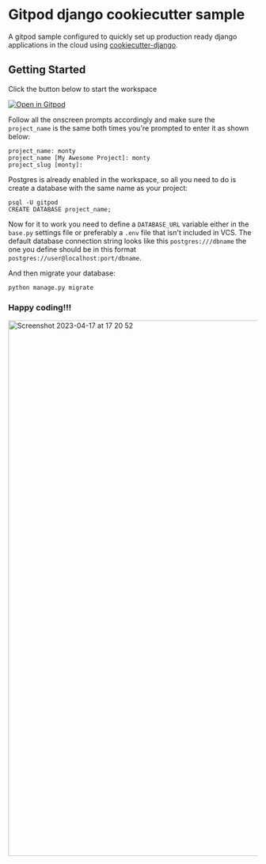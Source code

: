 # Gitpod django cookiecutter sample

A gitpod sample configured to quickly set up production ready django applications in the cloud using [cookiecutter-django](https://github.com/cookiecutter/cookiecutter-django).

## Getting Started
Click the button below to start the workspace

[![Open in Gitpod](https://gitpod.io/button/open-in-gitpod.svg)](https://gitpod.io/#https://github.com/gitpod-samples/template-django-cookiecutter)

Follow all the onscreen prompts accordingly and make sure the `project_name` is the same both times you're prompted to enter it as shown below:

```
project_name: monty
project_name [My Awesome Project]: monty
project_slug [monty]: 
```
Postgres is already enabled in the workspace, so all you need to do is create a database with the same name as your project:
```
psql -U gitpod
CREATE DATABASE project_name;
```
Now for it to work you need to define a `DATABASE_URL` variable either in the `base.py` settings file or preferably a `.env` file that isn't included in VCS. The default database connection string looks like this `postgres:///dbname` the one you define should be in this format `postgres://user@localhost:port/dbname`.

And then migrate your database:
```
python manage.py migrate
```
### Happy coding!!!
<img width="1082" alt="Screenshot 2023-04-17 at 17 20 52" src="https://user-images.githubusercontent.com/53567551/232548837-5784644e-1d8e-4f9d-bc30-068713bdb80e.png">
